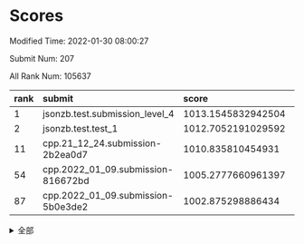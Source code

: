 # Scores

Modified Time: 2022-01-30 08:00:27

Submit Num: 207

All Rank Num: 105637

| rank |               submit               |       score        |       sigma        | pk_num |
| :--- | :--------------------------------- | :----------------- | :----------------- | :----- |
| 1    | jsonzb.test.submission_level_4     | 1013.1545832942504 | 0.8072490997237465 | 2047   |
| 2    | jsonzb.test.test_1                 | 1012.7052191029592 | 0.8011733687153628 | 2040   |
| 11   | cpp.21_12_24.submission-2b2ea0d7   | 1010.835810454931  | 0.8010001837282583 | 2040   |
| 54   | cpp.2022_01_09.submission-816672bd | 1005.2777660961397 | 0.7025987265888619 | 2043   |
| 87   | cpp.2022_01_09.submission-5b0e3de2 | 1002.875298886434  | 0.7011801031709208 | 2042   |


<details>
<summary>全部</summary>

| rank |                 submit                 |       score        |       sigma        | pk_num |
| :--- | :------------------------------------- | :----------------- | :----------------- | :----- |
| 1    | jsonzb.test.submission_level_4         | 1013.1545832942504 | 0.8072490997237465 | 2047   |
| 2    | jsonzb.test.test_1                     | 1012.7052191029592 | 0.8011733687153628 | 2040   |
| 3    | gobigger.level_3.submission_level_3_35 | 1011.7731149145885 | 0.8183447216205978 | 2043   |
| 4    | gobigger.level_3.submission_level_3_22 | 1011.7336125679524 | 0.7945050487945773 | 2043   |
| 5    | gobigger.level_3.submission_level_3_0  | 1011.4800942704696 | 0.7630825951228769 | 2043   |
| 6    | gobigger.level_3.submission_level_3_24 | 1011.2342428947138 | 0.7574153095451904 | 2040   |
| 7    | gobigger.level_3.submission_level_3_3  | 1011.1760190542977 | 0.7620043734426596 | 2043   |
| 8    | gobigger.level_3.submission_level_3_1  | 1011.1123765270813 | 0.7914930673139012 | 2036   |
| 9    | gobigger.level_3.submission_level_3_21 | 1010.986082350978  | 0.7573595845346621 | 2043   |
| 10   | gobigger.level_3.submission_level_3_34 | 1010.8693415477335 | 0.7627459404156033 | 2039   |
| 11   | cpp.21_12_24.submission-2b2ea0d7       | 1010.835810454931  | 0.8010001837282583 | 2040   |
| 12   | gobigger.level_3.submission_level_3_42 | 1010.7955502720939 | 0.7967367113025504 | 2039   |
| 13   | gobigger.level_3.submission_level_3_33 | 1010.5817232216092 | 0.7631980457715881 | 2041   |
| 14   | gobigger.level_3.submission_level_3_6  | 1010.5480744759273 | 0.7746113303991672 | 2047   |
| 15   | gobigger.level_3.submission_level_3_31 | 1010.5351549273429 | 0.7621586079877766 | 2043   |
| 16   | gobigger.level_3.submission_level_3_17 | 1010.4941902116874 | 0.7476814820250207 | 2041   |
| 17   | gobigger.level_3.submission_level_3_12 | 1010.4496077724455 | 0.7571584486600004 | 2039   |
| 18   | gobigger.level_3.submission_level_3_45 | 1010.395674508926  | 0.776577038679297  | 2043   |
| 19   | gobigger.level_3.submission_level_3_49 | 1010.343625504947  | 0.8104111920737399 | 2044   |
| 20   | gobigger.level_3.submission_level_3_26 | 1010.3242070138451 | 0.7691030959691296 | 2047   |
| 21   | gobigger.level_3.submission_level_3_7  | 1010.3099549676605 | 0.7668662843164405 | 2035   |
| 22   | gobigger.level_3.submission_level_3_43 | 1010.194528411619  | 0.7516609890660078 | 2038   |
| 23   | gobigger.level_3.submission_level_3_32 | 1010.179002273005  | 0.752647288083546  | 2043   |
| 24   | gobigger.level_3.submission_level_3_46 | 1010.175113246484  | 0.7863075668626806 | 2039   |
| 25   | gobigger.level_3.submission_level_3_20 | 1010.1695482454356 | 0.760226733459182  | 2043   |
| 26   | gobigger.level_3.submission_level_3_48 | 1010.1372651287694 | 0.7707906997910691 | 2044   |
| 27   | gobigger.level_3.submission_level_3_30 | 1010.092071168384  | 0.7830158333129644 | 2038   |
| 28   | gobigger.level_3.submission_level_3_41 | 1010.0812587418944 | 0.7876125157906229 | 2044   |
| 29   | gobigger.level_3.submission_level_3_37 | 1010.036023200096  | 0.780167672091712  | 2036   |
| 30   | gobigger.level_3.submission_level_3_19 | 1010.0192943278611 | 0.7557611752229483 | 2041   |
| 31   | gobigger.level_3.submission_level_3_16 | 1009.9577449139987 | 0.749489764155247  | 2038   |
| 32   | gobigger.level_3.submission_level_3_13 | 1009.8116584281435 | 0.760778380943399  | 2038   |
| 33   | gobigger.level_3.submission_level_3_18 | 1009.7533665859272 | 0.7402717654514963 | 2043   |
| 34   | gobigger.level_3.submission_level_3_28 | 1009.7137869416486 | 0.7513087406509372 | 2048   |
| 35   | gobigger.level_3.submission_level_3_9  | 1009.6641380869529 | 0.7473102731673329 | 2044   |
| 36   | gobigger.level_3.submission_level_3_11 | 1009.5454084552316 | 0.7697423261151953 | 2040   |
| 37   | gobigger.level_3.submission_level_3_10 | 1009.5367659603405 | 0.7740057926604085 | 2034   |
| 38   | gobigger.level_3.submission_level_3_39 | 1009.5277563766765 | 0.752886274685434  | 2039   |
| 39   | gobigger.level_3.submission_level_3_15 | 1009.527180681212  | 0.727473003151815  | 2040   |
| 40   | gobigger.level_3.submission_level_3_38 | 1009.4542869949136 | 0.7409521346668686 | 2042   |
| 41   | gobigger.level_3.submission_level_3_36 | 1009.4173641213217 | 0.7556875213186249 | 2040   |
| 42   | gobigger.level_3.submission_level_3_25 | 1009.3679359571448 | 0.7567568482440523 | 2045   |
| 43   | gobigger.level_3.submission_level_3_29 | 1009.3197508731471 | 0.7779784199792806 | 2043   |
| 44   | gobigger.level_3.submission_level_3_44 | 1009.3095541768739 | 0.7554826703863798 | 2042   |
| 45   | gobigger.level_3.submission_level_3_27 | 1009.3004145157151 | 0.7539353139950716 | 2042   |
| 46   | gobigger.level_3.submission_level_3_47 | 1009.2905407362564 | 0.7570355570914427 | 2043   |
| 47   | gobigger.level_3.submission_level_3_14 | 1009.2835967368769 | 0.7523821583758691 | 2046   |
| 48   | gobigger.level_3.submission_level_3_4  | 1009.2708213525781 | 0.7498414340767384 | 2039   |
| 49   | gobigger.level_3.submission_level_3_2  | 1009.2546789777115 | 0.7433650391551897 | 2038   |
| 50   | gobigger.level_3.submission_level_3_5  | 1009.0913837551519 | 0.7349388348366687 | 2041   |
| 51   | gobigger.level_3.submission_level_3_23 | 1008.6003836510035 | 0.7404012701741597 | 2044   |
| 52   | gobigger.level_3.submission_level_3_8  | 1008.5608510193379 | 0.7651245178437256 | 2043   |
| 53   | gobigger.level_3.submission_level_3_40 | 1007.5714257831319 | 0.7355306139634016 | 2042   |
| 54   | cpp.2022_01_09.submission-816672bd     | 1005.2777660961397 | 0.7025987265888619 | 2043   |
| 55   | gobigger.level_1.submission_level_1_19 | 1004.5634151112441 | 0.7099359343254309 | 2045   |
| 56   | gobigger.level_1.submission_level_1_9  | 1004.4429268409774 | 0.7225288405426494 | 2035   |
| 57   | gobigger.level_1.submission_level_1_44 | 1004.4278250780327 | 0.7175243160037283 | 2039   |
| 58   | gobigger.level_1.submission_level_1_21 | 1004.3027922369142 | 0.7202077542028154 | 2043   |
| 59   | gobigger.level_1.submission_level_1_15 | 1004.2757179080295 | 0.721442815146261  | 2043   |
| 60   | gobigger.level_1.submission_level_1_20 | 1004.2412117558699 | 0.7164877202150011 | 2042   |
| 61   | gobigger.level_1.submission_level_1_49 | 1004.0452562677968 | 0.7274844287550046 | 2039   |
| 62   | gobigger.level_1.submission_level_1_47 | 1003.9882116245622 | 0.7259227683144233 | 2041   |
| 63   | gobigger.level_1.submission_level_1_29 | 1003.9814306544363 | 0.7020921539549768 | 2040   |
| 64   | gobigger.level_1.submission_level_1_27 | 1003.9290936306302 | 0.7318301183186661 | 2038   |
| 65   | gobigger.level_1.submission_level_1_33 | 1003.9185764221068 | 0.714765722661594  | 2041   |
| 66   | gobigger.level_1.submission_level_1_22 | 1003.8590448779488 | 0.734121919483314  | 2040   |
| 67   | gobigger.level_1.submission_level_1_34 | 1003.7941376419495 | 0.7110681199411846 | 2041   |
| 68   | gobigger.level_1.submission_level_1_14 | 1003.7737731162243 | 0.7173420991641337 | 2043   |
| 69   | gobigger.level_1.submission_level_1_23 | 1003.6300187206335 | 0.7198266479716374 | 2042   |
| 70   | gobigger.level_1.submission_level_1_18 | 1003.6198342603604 | 0.7081656087075748 | 2046   |
| 71   | gobigger.level_1.submission_level_1_48 | 1003.6069109063287 | 0.7153101129252435 | 2041   |
| 72   | gobigger.level_1.submission_level_1_40 | 1003.5532436435191 | 0.722666326987385  | 2039   |
| 73   | gobigger.level_1.submission_level_1_26 | 1003.4763437287638 | 0.7346578144276797 | 2039   |
| 74   | gobigger.level_1.submission_level_1_1  | 1003.2847520616855 | 0.7159388723248248 | 2040   |
| 75   | gobigger.level_1.submission_level_1_5  | 1003.2244904186462 | 0.7128063381451553 | 2046   |
| 76   | gobigger.level_1.submission_level_1_12 | 1003.1697180561868 | 0.7165033460871444 | 2045   |
| 77   | gobigger.level_1.submission_level_1_32 | 1003.1656923396819 | 0.729343385280654  | 2038   |
| 78   | gobigger.level_1.submission_level_1_17 | 1003.1505521023294 | 0.7147208836256724 | 2043   |
| 79   | gobigger.level_1.submission_level_1_35 | 1003.1291795432461 | 0.711801553771999  | 2046   |
| 80   | gobigger.level_1.submission_level_1_38 | 1003.1165622535161 | 0.7067968269945869 | 2035   |
| 81   | gobigger.level_1.submission_level_1_24 | 1003.0804610434313 | 0.7117564041266748 | 2045   |
| 82   | gobigger.level_1.submission_level_1_13 | 1003.0326721942338 | 0.7147347085934216 | 2039   |
| 83   | gobigger.level_1.submission_level_1_46 | 1002.9929222017985 | 0.7098499973417878 | 2042   |
| 84   | gobigger.level_1.submission_level_1_39 | 1002.9509002698755 | 0.7161068106056406 | 2039   |
| 85   | gobigger.level_1.submission_level_1_16 | 1002.9268321078133 | 0.7193274339181019 | 2043   |
| 86   | gobigger.level_1.submission_level_1_11 | 1002.8778257618108 | 0.7056948397290781 | 2044   |
| 87   | cpp.2022_01_09.submission-5b0e3de2     | 1002.875298886434  | 0.7011801031709208 | 2042   |
| 88   | gobigger.level_1.submission_level_1_42 | 1002.7842581686563 | 0.7099983434302186 | 2039   |
| 89   | gobigger.level_1.submission_level_1_8  | 1002.7823683420594 | 0.7102111000167207 | 2047   |
| 90   | gobigger.level_1.submission_level_1_4  | 1002.7457371188036 | 0.7038345606733383 | 2044   |
| 91   | gobigger.level_1.submission_level_1_30 | 1002.6754269904866 | 0.7064449986880238 | 2045   |
| 92   | gobigger.level_1.submission_level_1_45 | 1002.6653973489218 | 0.7095399386172749 | 2039   |
| 93   | gobigger.level_1.submission_level_1_36 | 1002.6396581715219 | 0.7187350063138469 | 2035   |
| 94   | gobigger.level_1.submission_level_1_37 | 1002.6275789451345 | 0.7174402121982694 | 2040   |
| 95   | gobigger.level_1.submission_level_1_28 | 1002.6223650968615 | 0.7082478732123083 | 2042   |
| 96   | gobigger.level_1.submission_level_1_31 | 1002.6107604551082 | 0.7118116209724479 | 2041   |
| 97   | gobigger.level_1.submission_level_1_7  | 1002.4552154190388 | 0.7242138249363854 | 2042   |
| 98   | gobigger.level_1.submission_level_1_41 | 1002.4240794457477 | 0.7061573186276836 | 2045   |
| 99   | gobigger.level_1.submission_level_1_2  | 1002.3876814616758 | 0.7092686930753556 | 2039   |
| 100  | gobigger.level_1.submission_level_1_10 | 1002.2380514256581 | 0.712123103117345  | 2031   |
| 101  | gobigger.level_1.submission_level_1_6  | 1002.119629764139  | 0.7086467315441166 | 2038   |
| 102  | gobigger.level_1.submission_level_1_3  | 1002.0581146562029 | 0.7085628259002202 | 2039   |
| 103  | gobigger.level_1.submission_level_1_25 | 1002.012704206347  | 0.7099371256360985 | 2039   |
| 104  | gobigger.level_1.submission_level_1_43 | 1001.7268347714345 | 0.713991368722441  | 2043   |
| 105  | gobigger.level_1.submission_level_1_0  | 1001.713265270244  | 0.698203222050377  | 2040   |
| 106  | gobigger.random.submission_random_15   | 997.8814119025992  | 0.7007133387891092 | 2035   |
| 107  | gobigger.random.submission_random_4    | 997.1704878002633  | 0.7160623779849709 | 2039   |
| 108  | gobigger.random.submission_random_37   | 997.1630652806451  | 0.6955562473777661 | 2040   |
| 109  | gobigger.random.submission_random_18   | 997.1104499174081  | 0.7067884950859853 | 2043   |
| 110  | gobigger.random.submission_random_8    | 997.0754877806736  | 0.7159127986736086 | 2041   |
| 111  | gobigger.random.submission_random_3    | 996.9945901100704  | 0.7190081150798364 | 2040   |
| 112  | gobigger.random.submission_random_10   | 996.8771658258604  | 0.7084141187359337 | 2046   |
| 113  | gobigger.random.submission_random_9    | 996.8054200383785  | 0.7101774197405832 | 2037   |
| 114  | gobigger.random.submission_random_34   | 996.6429173786768  | 0.7180466898123814 | 2038   |
| 115  | gobigger.random.submission_random_48   | 996.6117797581913  | 0.7030221887633116 | 2040   |
| 116  | gobigger.random.submission_random_14   | 996.3558832123844  | 0.709703601206213  | 2041   |
| 117  | gobigger.random.submission_random_6    | 996.3381324743258  | 0.7049781336983281 | 2042   |
| 118  | gobigger.random.submission_random_24   | 996.3177167133875  | 0.7096303010420869 | 2042   |
| 119  | gobigger.random.submission_random_25   | 996.2714963114579  | 0.7053804057498059 | 2046   |
| 120  | gobigger.random.submission_random_29   | 996.250093940631   | 0.7161247320761001 | 2043   |
| 121  | gobigger.random.submission_random_7    | 996.2488196510212  | 0.7168749247705325 | 2045   |
| 122  | gobigger.random.submission_random_19   | 996.225483470004   | 0.7108475345331796 | 2046   |
| 123  | gobigger.random.submission_random_30   | 996.1837821015661  | 0.7181461451508295 | 2041   |
| 124  | gobigger.random.submission_random_45   | 996.1421302914152  | 0.7128232553456043 | 2043   |
| 125  | gobigger.random.submission_random_21   | 996.122453675101   | 0.7205105244807345 | 2045   |
| 126  | gobigger.random.submission_random_38   | 996.1141682806441  | 0.7164688214142123 | 2049   |
| 127  | gobigger.random.submission_random_23   | 996.0145635063997  | 0.7131692736706176 | 2045   |
| 128  | gobigger.random.submission_random_35   | 996.0016547019158  | 0.6975798651439836 | 2043   |
| 129  | gobigger.random.submission_random_5    | 996.0004245077739  | 0.7083060096420614 | 2042   |
| 130  | gobigger.random.submission_random_28   | 995.9415107200236  | 0.7063612141759834 | 2042   |
| 131  | gobigger.random.submission_random_39   | 995.9196150413593  | 0.7123990718892805 | 2038   |
| 132  | gobigger.random.submission_random_17   | 995.9089440661355  | 0.7148315743715836 | 2042   |
| 133  | gobigger.random.submission_random_2    | 995.8975165395449  | 0.7143846006127037 | 2042   |
| 134  | gobigger.random.submission_random_33   | 995.8855724808516  | 0.7029103537146878 | 2046   |
| 135  | gobigger.random.submission_random_11   | 995.8748675526992  | 0.7091615540116936 | 2039   |
| 136  | gobigger.random.submission_random_44   | 995.8518532553131  | 0.726980433906219  | 2044   |
| 137  | gobigger.random.submission_random_0    | 995.8481293453507  | 0.7178028741832406 | 2038   |
| 138  | gobigger.random.submission_random_13   | 995.7839648649491  | 0.717702754768002  | 2047   |
| 139  | gobigger.random.submission_random_40   | 995.750100860282   | 0.7146872957184698 | 2043   |
| 140  | gobigger.random.submission_random_42   | 995.6357871058158  | 0.7177268292478332 | 2039   |
| 141  | gobigger.random.submission_random_49   | 995.583079119407   | 0.7086153309557699 | 2038   |
| 142  | gobigger.random.submission_random_16   | 995.5536334773244  | 0.714882863539744  | 2041   |
| 143  | gobigger.random.submission_random_32   | 995.5520307422647  | 0.7150799458902957 | 2043   |
| 144  | gobigger.random.submission_random_46   | 995.5180019475165  | 0.7052551137006112 | 2037   |
| 145  | gobigger.random.submission_random_47   | 995.5173456515661  | 0.7068604861807196 | 2041   |
| 146  | gobigger.random.submission_random_22   | 995.4124924116206  | 0.7128816180056723 | 2041   |
| 147  | gobigger.random.submission_random_31   | 995.3218334483547  | 0.7178111220167271 | 2043   |
| 148  | gobigger.random.submission_random_27   | 995.221301693344   | 0.7015358083767318 | 2041   |
| 149  | gobigger.random.submission_random_12   | 995.1417167531946  | 0.7117387682836206 | 2043   |
| 150  | gobigger.random.submission_random_43   | 995.096142030649   | 0.7105749166296053 | 2041   |
| 151  | gobigger.random.submission_random_36   | 994.9347467155632  | 0.7154988872329513 | 2036   |
| 152  | gobigger.random.submission_random_26   | 994.8527061998174  | 0.720873294857292  | 2041   |
| 153  | gobigger.random.submission_random_20   | 994.8394407628456  | 0.7218589713548564 | 2038   |
| 154  | gobigger.random.submission_random_1    | 994.8369229815497  | 0.7242950334338994 | 2038   |
| 155  | gobigger.random.submission_random_41   | 994.6139153194038  | 0.721161974214588  | 2042   |
| 156  | gobigger.level_2.submission_level_2_15 | 994.572931710841   | 0.722588893039799  | 2042   |
| 157  | gobigger.level_2.submission_level_2_19 | 993.9878449866716  | 0.7464884011309842 | 2041   |
| 158  | gobigger.level_2.submission_level_2_0  | 993.522589732676   | 0.7223911948995272 | 2043   |
| 159  | gobigger.level_2.submission_level_2_41 | 993.4938902002332  | 0.7410886933900961 | 2041   |
| 160  | gobigger.level_2.submission_level_2_21 | 993.4080760712737  | 0.7228056346544466 | 2037   |
| 161  | gobigger.level_2.submission_level_2_36 | 993.2036421108182  | 0.73733983702417   | 2040   |
| 162  | gobigger.level_2.submission_level_2_7  | 993.1311869267297  | 0.7439697214470311 | 2034   |
| 163  | gobigger.level_2.submission_level_2_33 | 993.012361180736   | 0.7271115686759627 | 2043   |
| 164  | gobigger.level_2.submission_level_2_42 | 992.9710941319056  | 0.7367875805586266 | 2046   |
| 165  | gobigger.level_2.submission_level_2_2  | 992.7460472186402  | 0.7297115296377936 | 2046   |
| 166  | gobigger.level_2.submission_level_2_49 | 992.5707334094864  | 0.7391194997596314 | 2039   |
| 167  | gobigger.level_2.submission_level_2_8  | 992.5364374017842  | 0.7476425491911329 | 2042   |
| 168  | gobigger.level_2.submission_level_2_37 | 992.5036010676203  | 0.7460724505805689 | 2041   |
| 169  | gobigger.level_2.submission_level_2_40 | 992.4705078491356  | 0.7250757938794457 | 2048   |
| 170  | gobigger.level_2.submission_level_2_18 | 992.4101372281273  | 0.7384186164925615 | 2043   |
| 171  | gobigger.level_2.submission_level_2_25 | 992.3586490888426  | 0.7434380714655754 | 2044   |
| 172  | gobigger.level_2.submission_level_2_30 | 992.295366635919   | 0.725637110535396  | 2040   |
| 173  | gobigger.level_2.submission_level_2_12 | 992.2161406532624  | 0.7616569889621353 | 2040   |
| 174  | gobigger.level_2.submission_level_2_47 | 992.179961578107   | 0.7359287529658037 | 2042   |
| 175  | gobigger.level_2.submission_level_2_10 | 992.0995242075686  | 0.7427767599389155 | 2041   |
| 176  | gobigger.level_2.submission_level_2_27 | 992.0366910261824  | 0.7391119899055147 | 2040   |
| 177  | gobigger.level_2.submission_level_2_5  | 991.993177929674   | 0.7332857841722491 | 2036   |
| 178  | gobigger.level_2.submission_level_2_34 | 991.9797128697126  | 0.745949439706723  | 2044   |
| 179  | gobigger.level_2.submission_level_2_29 | 991.8770176874448  | 0.7404098438699361 | 2040   |
| 180  | gobigger.level_2.submission_level_2_44 | 991.8224954614535  | 0.7264253700570356 | 2041   |
| 181  | gobigger.level_2.submission_level_2_45 | 991.7904449987122  | 0.7320376851038164 | 2040   |
| 182  | gobigger.level_2.submission_level_2_23 | 991.7853088795366  | 0.7470131777366308 | 2039   |
| 183  | gobigger.level_2.submission_level_2_1  | 991.7702478430624  | 0.7407719439462892 | 2042   |
| 184  | gobigger.level_2.submission_level_2_17 | 991.7047577638723  | 0.7475145518655082 | 2038   |
| 185  | gobigger.level_2.submission_level_2_6  | 991.6598303903528  | 0.7653289651877125 | 2042   |
| 186  | gobigger.level_2.submission_level_2_20 | 991.6275841430333  | 0.7713713442301524 | 2043   |
| 187  | gobigger.level_2.submission_level_2_26 | 991.6168461954098  | 0.7390916418851906 | 2044   |
| 188  | gobigger.level_2.submission_level_2_48 | 991.5637705106436  | 0.7455777060866146 | 2041   |
| 189  | gobigger.level_2.submission_level_2_24 | 991.5248434140927  | 0.7420959421677389 | 2042   |
| 190  | gobigger.level_2.submission_level_2_9  | 991.5067288551483  | 0.7322596591634919 | 2041   |
| 191  | gobigger.level_2.submission_level_2_11 | 991.4633625812885  | 0.7447741334491412 | 2042   |
| 192  | gobigger.level_2.submission_level_2_46 | 991.4610137038696  | 0.7515876798314998 | 2040   |
| 193  | gobigger.level_2.submission_level_2_35 | 991.4524111844264  | 0.7440427822876496 | 2042   |
| 194  | gobigger.level_2.submission_level_2_43 | 991.3880960065204  | 0.7578902119509712 | 2043   |
| 195  | gobigger.level_2.submission_level_2_38 | 991.3820601314861  | 0.7613411658495405 | 2043   |
| 196  | gobigger.level_2.submission_level_2_14 | 991.3800707003325  | 0.7401033875471427 | 2042   |
| 197  | gobigger.level_2.submission_level_2_28 | 991.2497011160002  | 0.7659512674987649 | 2043   |
| 198  | gobigger.level_2.submission_level_2_4  | 991.0861443230659  | 0.7543531610604719 | 2045   |
| 199  | gobigger.level_2.submission_level_2_32 | 991.0501434766566  | 0.755594269398303  | 2040   |
| 200  | gobigger.level_2.submission_level_2_3  | 990.9088176878145  | 0.7722230174268556 | 2041   |
| 201  | gobigger.level_2.submission_level_2_39 | 990.5755791350521  | 0.7713983680752506 | 2043   |
| 202  | gobigger.level_2.submission_level_2_31 | 990.4140128031843  | 0.7542031138014396 | 2043   |
| 203  | gobigger.level_2.submission_level_2_13 | 990.3190917482133  | 0.7471103406498466 | 2041   |
| 204  | gobigger.level_2.submission_level_2_16 | 989.9820082703458  | 0.7681907221120118 | 2036   |
| 205  | gobigger.level_2.submission_level_2_22 | 989.8683714840231  | 0.7444507214525233 | 2040   |
| 206  | gobigger.none.submission_none_0        | 979.1005444442281  | 1.3554539959880496 | 2038   |
| 207  | gobigger.none.submission_none_1        | 975.8747400639189  | 1.4066976200276644 | 2036   |

</details>